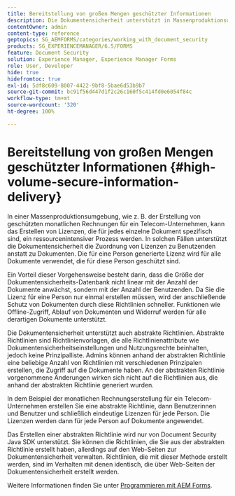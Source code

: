 ```yaml
---
title: Bereitstellung von großen Mengen geschützter Informationen
description: Die Dokumentensicherheit unterstützt in Massenproduktionsumgebungen die Zuordnung von Lizenzen zu Benutzenden anstatt zu Dokumenten.
contentOwner: admin
content-type: reference
geptopics: SG_AEMFORMS/categories/working_with_document_security
products: SG_EXPERIENCEMANAGER/6.5/FORMS
feature: Document Security
solution: Experience Manager, Experience Manager Forms
role: User, Developer
hide: true
hidefromtoc: true
exl-id: 5df8c609-8007-4422-9bf8-5bae6d53b9b7
source-git-commit: bc91f56d447d1f2c26c160f5c414fd0e6054f84c
workflow-type: tm+mt
source-wordcount: '320'
ht-degree: 100%

---
```


# Bereitstellung von großen Mengen geschützter Informationen {#high-volume-secure-information-delivery}

In einer Massenproduktionsumgebung, wie z. B. der Erstellung von geschützten monatlichen Rechnungen für ein Telecom-Unternehmen, kann das Erstellen von Lizenzen, die für jedes einzelne Dokument spezifisch sind, ein ressourcenintensiver Prozess werden. In solchen Fällen unterstützt die Dokumentensicherheit die Zuordnung von Lizenzen zu Benutzenden anstatt zu Dokumenten. Die für eine Person generierte Lizenz wird für alle Dokumente verwendet, die für diese Person geschützt sind.

Ein Vorteil dieser Vorgehensweise besteht darin, dass die Größe der Dokumentensicherheits-Datenbank nicht linear mit der Anzahl der Dokumente anwächst, sondern mit der Anzahl der Benutzenden. Da Sie die Lizenz für eine Person nur einmal erstellen müssen, wird der anschließende Schutz von Dokumenten durch diese Richtlinien schneller. Funktionen wie Offline-Zugriff, Ablauf von Dokumenten und Widerruf werden für alle derartigen Dokumente unterstützt.

Die Dokumentensicherheit unterstützt auch abstrakte Richtlinien. Abstrakte Richtlinien sind Richtlinienvorlagen, die alle Richtlinienattribute wie Dokumentensicherheitseinstellungen und Nutzungsrechte beinhalten, jedoch keine Prinzipalliste. Admins können anhand der abstrakten Richtlinie eine beliebige Anzahl von Richtlinien mit verschiedenen Prinzipalen erstellen, die Zugriff auf die Dokumente haben. An der abstrakten Richtlinie vorgenommene Änderungen wirken sich nicht auf die Richtlinien aus, die anhand der abstrakten Richtlinie generiert wurden.

In dem Beispiel der monatlichen Rechnungserstellung für ein Telecom-Unternehmen erstellen Sie eine abstrakte Richtlinie, dann Benutzerinnen und Benutzer und schließlich eindeutige Lizenzen für jede Person. Die Lizenzen werden dann für jede Person auf Dokumente angewendet.

Das Erstellen einer abstrakten Richtlinie wird nur von Document Security Java SDK unterstützt. Sie können die Richtlinien, die Sie aus der abstrakten Richtlinie erstellt haben, allerdings auf den Web-Seiten zur Dokumentensicherheit verwalten. Richtlinien, die mit dieser Methode erstellt werden, sind im Verhalten mit denen identisch, die über Web-Seiten der Dokumentensicherheit erstellt werden.

Weitere Informationen finden Sie unter [Programmieren mit AEM Forms](https://www.adobe.com/go/learn_aemforms_programming_63_de).
